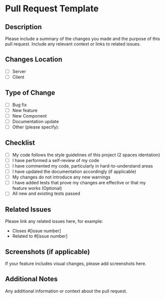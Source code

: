 # Pull Request Template

## Description

Please include a summary of the changes you made and the purpose of this pull request. Include any relevant context or links to related issues.
## Changes Location

- [ ] Server
- [ ] Client

## Type of Change

- [ ] Bug fix
- [ ] New feature
- [ ] New Component
- [ ] Documentation update
- [ ] Other (please specify):

## Checklist

- [ ] My code follows the style guidelines of this project (2 spaces identation)
- [ ] I have performed a self-review of my code
- [ ] I have commented my code, particularly in hard-to-understand areas
- [ ] I have updated the documentation accordingly (if applicable)
- [ ] My changes do not introduce any new warnings
- [ ] I have added tests that prove my changes are effective or that my feature works (Optional)
- [ ] All new and existing tests passed

## Related Issues

Please link any related issues here, for example:
- Closes #[issue number]
- Related to #[issue number]

## Screenshots (if applicable)

If your feature includes visual changes, please add screenshots here.

## Additional Notes

Any additional information or context about the pull request.
